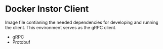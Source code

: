 # Docker Instor Client

Image file contianing the needed dependencies for developing and running the client. This environment serves as the gRPC client.

* gRPC
* Protobuf
